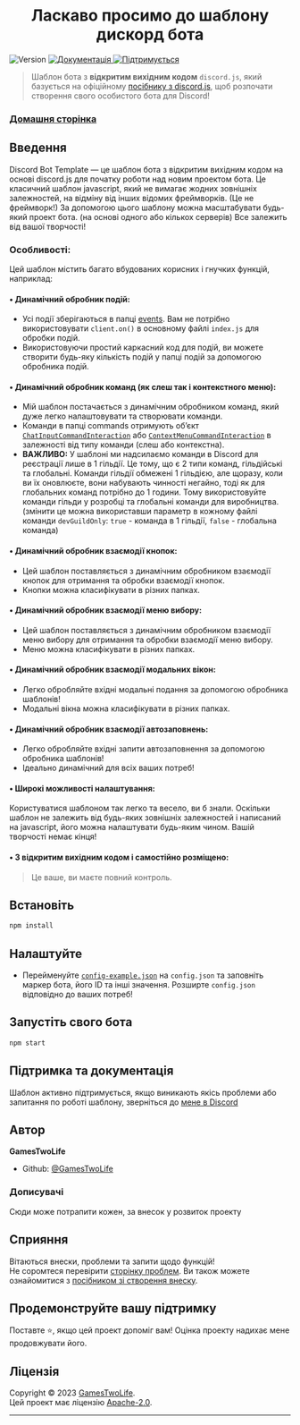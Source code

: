 <h1 align="center">Ласкаво просимо до шаблону дискорд бота</h1>
<p>
  <img alt="Version" src="https://img.shields.io/badge/версія-v1.3.0-blue.svg" />
  <a href="https://github.com/GamesTwoLife/DiscordBot-Template#readme" target="_blank">
    <img alt="Документація" src="https://img.shields.io/badge/Документація-yes-brightgreen.svg" />
  </a>
  <a href="https://github.com/GamesTwoLife/DiscordBot-Template/graphs/commit-activity" target="_blank">
    <img alt="Підтримується" src="https://img.shields.io/badge/Підтримується%3F-yes-green.svg" />
  </a>
</p>

> Шаблон бота з **відкритим вихідним кодом** `discord.js`, який базується на офіційному [посібнику з discord.js](https://discordjs.guide/), щоб розпочати створення свого особистого бота для Discord!

### [Домашня сторінка](https://github.com/GamesTwoLife/DiscordBot-Template#readme)

## Введення

Discord Bot Template — це шаблон бота з відкритим вихідним кодом на основі discord.js для початку роботи над новим проектом бота. Це класичний шаблон javascript, який не вимагає жодних зовнішніх залежностей, на відміну від інших відомих фреймворків. (Це не фреймворк!)
За допомогою цього шаблону можна масштабувати будь-який проект бота. (на основі одного або кількох серверів) Все залежить від вашої творчості!

### Особливості:

Цей шаблон містить багато вбудованих корисних і гнучких функцій, наприклад:

#### • **Динамічний обробник подій:**

- Усі події зберігаються в папці [events](https://github.com/GamesTwoLife/DiscordBot-Template/blob/master/events/). Вам не потрібно використовувати `client.on()` в основному файлі `index.js` для обробки подій.
- Використовуючи простий каркасний код для подій, ви можете створити будь-яку кількість подій у папці подій за допомогою обробника подій.

#### • **Динамічний обробник команд (як слеш так і контекстного меню):**

- Мій шаблон постачається з динамічним обробником команд, який дуже легко налаштовувати та створювати команди.
- Команди в папці commands отримують об’єкт [`ChatInputCommandInteraction`](https://discord.js.org/docs/packages/discord.js/14.16.1/ChatInputCommandInteraction:Class) або [`ContextMenuCommandInteraction`](https://discord.js.org/docs/packages/discord.js/14.16.1/ContextMenuCommandInteraction:Class) в залежності від типу команди (слеш або контекстна).
- **ВАЖЛИВО:** У шаблоні ми надсилаємо команди в Discord для реєстрації лише в 1 гільдії. Це тому, що є 2 типи команд, гільдійські та глобальні. Команди гільдії обмежені 1 гільдією, але щоразу, коли ви їх оновлюєте, вони набувають чинності негайно, тоді як для глобальних команд потрібно до 1 години. Тому використовуйте команди гільди у розробці та глобальні команди для виробництва. (змінити це можна використавши параметр в кожному файлі команди `devGuildOnly`: `true` - команда в 1 гільдії, `false` - глобальна команда)

#### • **Динамічний обробник взаємодії кнопок:**

- Цей шаблон поставляється з динамічним обробником взаємодії кнопок для отримання та обробки взаємодії кнопок.
- Кнопки можна класифікувати в різних папках.

#### • **Динамічний обробник взаємодії меню вибору:**

- Цей шаблон поставляється з динамічним обробником взаємодії меню вибору для отримання та обробки взаємодії меню вибору.
- Меню можна класифікувати в різних папках.

#### • **Динамічний обробник взаємодії модальних вікон:**

- Легко обробляйте вхідні модальні подання за допомогою обробника шаблонів!
- Модальні вікна можна класифікувати в різних папках.

#### • **Динамічний обробник взаємодії автозаповнень:**

- Легко обробляйте вхідні запити автозаповнення за допомогою обробника шаблонів!
- Ідеально динамічний для всіх ваших потреб!

#### • **Широкі можливості налаштування:**

Користуватися шаблоном так легко та весело, ви б знали. Оскільки шаблон не залежить від будь-яких зовнішніх залежностей і написаний на javascript, його можна налаштувати будь-яким чином. Вашій творчості немає кінця!

#### • **З відкритим вихідним кодом і самостійно розміщено:**

> Це ваше, ви маєте повний контроль.

## Встановіть

```sh
npm install
```

## Налаштуйте

- Перейменуйте [`config-example.json`](https://github.com/GamesTwoLife/DiscordBot-Template/blob/master/config-example.json) на `config.json` та заповніть маркер бота, його ID та інші значення. Розширте `config.json` відповідно до ваших потреб!

## Запустіть свого бота

```sh
npm start
```

## Підтримка та документація

Шаблон активно підтримується, якщо виникають якісь проблеми або запитання по роботі шаблону, зверніться до [мене в Discord](https://discord.gg/users/713064369705189446)

## Автор

**GamesTwoLife**

- Github: [@GamesTwoLife](https://github.com/GamesTwoLife)

### Дописувачі

Сюди може потрапити кожен, за внесок у розвиток проекту

## Сприяння

Вітаються внески, проблеми та запити щодо функцій!<br />Не соромтеся перевірити [сторінку проблем](https://github.com/GamesTwoLife/DiscordBot-Template/issues). Ви також можете ознайомитися з [посібником зі створення внеску](https://github.com/GamesTwoLife/DiscordBot-Template/blob/master/CONTRIBUTING.md).

## Продемонструйте вашу підтримку

Поставте ⭐️, якщо цей проект допоміг вам! Оцінка проекту надихає мене продовжувати його.

## Ліцензія

Copyright © 2023 [GamesTwoLife](https://github.com/GamesTwoLife).<br />
Цей проект має ліцензію [Apache-2.0](LICENSE).

---
